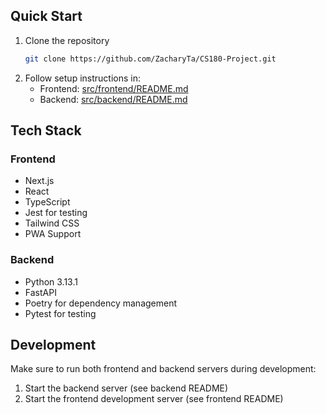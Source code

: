 ## Quick Start

1. Clone the repository
   ```bash
   git clone https://github.com/ZacharyTa/CS180-Project.git
   ```
2. Follow setup instructions in:
   - Frontend: [src/frontend/README.md](src/frontend/README.md)
   - Backend: [src/backend/README.md](src/backend/README.md)

## Tech Stack

### Frontend

- Next.js
- React
- TypeScript
- Jest for testing
- Tailwind CSS
- PWA Support

### Backend

- Python 3.13.1
- FastAPI
- Poetry for dependency management
- Pytest for testing

## Development

Make sure to run both frontend and backend servers during development:

1. Start the backend server (see backend README)
2. Start the frontend development server (see frontend README)
